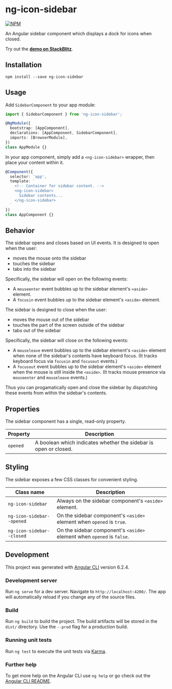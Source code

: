 # ng-icon-sidebar
[![NPM](https://nodei.co/npm/ng-icon-sidebar.png?compact=true)](https://nodei.co/npm/ng-icon-sidebar)

An Angular sidebar component which displays a dock for icons when closed.

Try out the **[demo on StackBlitz](https://stackblitz.com/github/brentmiller/ng-icon-sidebar)**.

## Installation

```shell
npm install --save ng-icon-sidebar
```

## Usage

Add `SidebarComponent` to your app module:

```typescript
import { SidebarComponent } from 'ng-icon-sidebar';

@NgModule({
  bootstrap: [AppComponent],
  declarations: [AppComponent, SidebarComponent],
  imports: [BrowserModule],
})
class AppModule {}
```

In your app component, simply add a `<ng-icon-sidebar>` wrapper, then place your content within it.

```typescript
@Component({
  selector: 'app',
  template: `
    <!-- Container for sidebar content. -->
    <ng-icon-sidebar>
      Sidebar contents...
    </ng-icon-sidebar>
  `
})
class AppComponent {}
```

## Behavior

The sidebar opens and closes based on UI events. It is designed to open when the user:

* moves the mouse onto the sidebar
* touches the sidebar
* tabs into the sidebar

Specifically, the sidebar will open on the following events:

* A `mouseenter` event bubbles up to the sidebar element's `<aside>` element.
* A `focusin` event bubbles up to the sidebar element's `<aside>` element.

The sidebar is designed to close when the user:

* moves the mouse out of the sidebar
* touches the part of the screen outside of the sidebar
* tabs out of the sidebar

Specifically, the sidebar will close on the following events:

* A `mouseleave` event bubbles up to the sidebar element's `<aside>` element when none of the sidebar's contents have keyboard focus. (It tracks keyboard focus via `focusin` and `focusout` events.)
* A `focusout` event bubbles up to the sidebar element's `<aside>` element when the mouse is still inside the `<aside>`. (It tracks mouse presence via `mouseenter` and `mouseleave` events.)

Thus you can progamatically open and close the sidebar by dispatching these events from within the sidebar's contents.

## Properties

The sidebar component has a single, read-only property.

| Property | Description |
| -------- | ----------- |
| `opened` | A boolean which indicates whether the sidebar is open or closed. |

## Styling

The sidebar exposes a few CSS classes for convenient styling.

| Class name | Description |
| ---------- | ----------- |
| `ng-icon-sidebar` | Always on the sidebar component's `<aside>` element. |
| `ng-icon-sidebar--opened` | On the sidebar component's `<aside>` element when `opened` is `true`. |
| `ng-icon-sidebar--closed` | On the sidebar component's `<aside>` element when `opened` is `false`. |

## Development

This project was generated with [Angular CLI](https://github.com/angular/angular-cli) version 6.2.4.

### Development server

Run `ng serve` for a dev server. Navigate to `http://localhost:4200/`. The app will automatically reload if you change any of the source files.

### Build

Run `ng build` to build the project. The build artifacts will be stored in the `dist/` directory. Use the `--prod` flag for a production build.

### Running unit tests

Run `ng test` to execute the unit tests via [Karma](https://karma-runner.github.io).

### Further help

To get more help on the Angular CLI use `ng help` or go check out the [Angular CLI README](https://github.com/angular/angular-cli/blob/master/README.md).